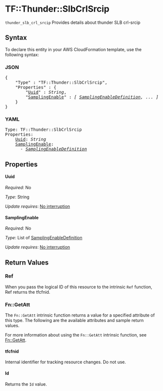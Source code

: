 # TF::Thunder::SlbCrlSrcip

`thunder_slb_crl_srcip` Provides details about thunder SLB crl-srcip

## Syntax

To declare this entity in your AWS CloudFormation template, use the following syntax:

### JSON

<pre>
{
    "Type" : "TF::Thunder::SlbCrlSrcip",
    "Properties" : {
        "<a href="#uuid" title="Uuid">Uuid</a>" : <i>String</i>,
        "<a href="#samplingenable" title="SamplingEnable">SamplingEnable</a>" : <i>[ <a href="samplingenabledefinition.md">SamplingEnableDefinition</a>, ... ]</i>
    }
}
</pre>

### YAML

<pre>
Type: TF::Thunder::SlbCrlSrcip
Properties:
    <a href="#uuid" title="Uuid">Uuid</a>: <i>String</i>
    <a href="#samplingenable" title="SamplingEnable">SamplingEnable</a>: <i>
      - <a href="samplingenabledefinition.md">SamplingEnableDefinition</a></i>
</pre>

## Properties

#### Uuid

_Required_: No

_Type_: String

_Update requires_: [No interruption](https://docs.aws.amazon.com/AWSCloudFormation/latest/UserGuide/using-cfn-updating-stacks-update-behaviors.html#update-no-interrupt)

#### SamplingEnable

_Required_: No

_Type_: List of <a href="samplingenabledefinition.md">SamplingEnableDefinition</a>

_Update requires_: [No interruption](https://docs.aws.amazon.com/AWSCloudFormation/latest/UserGuide/using-cfn-updating-stacks-update-behaviors.html#update-no-interrupt)

## Return Values

### Ref

When you pass the logical ID of this resource to the intrinsic `Ref` function, Ref returns the tfcfnid.

### Fn::GetAtt

The `Fn::GetAtt` intrinsic function returns a value for a specified attribute of this type. The following are the available attributes and sample return values.

For more information about using the `Fn::GetAtt` intrinsic function, see [Fn::GetAtt](https://docs.aws.amazon.com/AWSCloudFormation/latest/UserGuide/intrinsic-function-reference-getatt.html).

#### tfcfnid

Internal identifier for tracking resource changes. Do not use.

#### Id

Returns the <code>Id</code> value.

